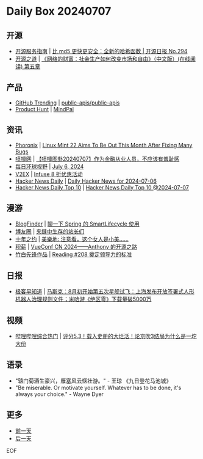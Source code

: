 # Daily Box 20240707

## 开源
- [开源服务指南](https://osguider.com/blog/) | [比 md5 更快更安全：全新的哈希函数 | 开源日报 No.294](https://osguider.com/blog/post/daily/daily-294/)
- [开源之道](https://opensourceway.community/) | [《网络的财富：社会生产如何改变市场和自由》（中文版）(在线阅读) 第五章](https://www.opensourceway.community/posts/book-of-open-source/the-wealth-of-network/ch05/individual-freedom-autonomy-information-and-law/)

## 产品
- [GitHub Trending](https://github.com/trending?since=daily) | [public-apis/public-apis](https://github.com/public-apis/public-apis)
- [Product Hunt](https://www.producthunt.com) | [MindPal](https://www.producthunt.com/posts/mindpal-3)

## 资讯
- [Phoronix](https://www.phoronix.com/) | [Linux Mint 22 Aims To Be Out This Month After Fixing Many Bugs](https://www.phoronix.com/news/Linux-Mint-22-This-Month)
- [喷嚏网](http://www.dapenti.com/blog/blog.asp?subjectid=70&name=xilei) | [【喷嚏图卦20240707】作为金融从业人员，不应该有羞耻感](http://www.dapenti.com/blog/more.asp?name=xilei&id=179693)
- [每日环球视野](https://idai.ly/) | [July 6, 2024](http://m.idai.ly/se/a193iG?1720195200)
- [V2EX](https://www.v2ex.com/) | [Infuse 8 折优惠活动](https://www.v2ex.com/t/1055441)
- [Hacker News Daily](https://www.daemonology.net/hn-daily/) | [Daily Hacker News for 2024-07-06](https://www.daemonology.net/hn-daily/2024-07-06.html)
- [Hacker News Daily Top 10](https://github.com/headllines/hackernews-daily) | [Hacker News Daily Top 10 @2024-07-07](https://github.com/headllines/hackernews-daily/issues/1458)

## 漫游
- [BlogFinder](https://bf.zzxworld.com/) | [聊一下 Spring 的 SmartLifecycle 使用](https://nicksxs.me/2024/07/07/%E8%81%8A%E4%B8%80%E4%B8%8B-Spring-%E7%9A%84-SmarLifecycle-%E4%BD%BF%E7%94%A8/?utm_source=blogfinder)
- [博友圈](https://www.boyouquan.com/home) | [夹缝中生存的站长们](https://www.boyouquan.com/go?from=feed&link=https%3A%2F%2Fjyblog.cn%2F2828)
- [十年之约](https://www.foreverblog.cn/feeds.html) | [美樂地: 注意看，这个女人是小美……](https://meledee.com/2024/07/4501.html)
- [积薪](https://firewood.news/) | [VueConf CN 2024——Anthony 的开源之路](https://tianheg.co/posts/vueconf-cn-2024/)
- [竹白先锋作品](https://www.zhubai.wiki/) | [Reading #208 奠定领导力的标准](https://open.zhubai.wiki/a/l/t/z/pl/workreview/2421705797240549376)

## 日报
- [极客早知道](https://www.geekpark.net/column/74) | [马斯克：8月初开始第五次星舰试飞：上海发布开放签署式人形机器人治理规则文件；米哈游《绝区零》下载量破5000万](https://www.geekpark.net/news/337651)

## 视频
- [哔哩哔哩综合热门](https://www.bilibili.com/v/popular/all/) | [评分5.3！载入史册的大烂活！论京吹3结局为什么是一坨大份](https://b23.tv/BV1M1421k7NM)

## 语录
- "辕门菊酒生豪兴，雁塞风云惬壮游。" - 王琼 《九日登花马池城》
- "Be miserable. Or motivate yourself. Whatever has to be done, it's always your choice." - Wayne Dyer

## 更多
- [前一天](daily-box-20240706.md)
- [后一天](daily-box-20240708.md)

EOF